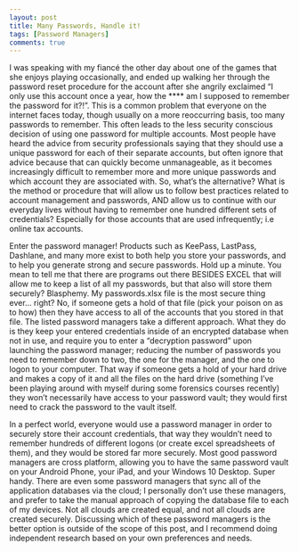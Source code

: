 ```yaml
---
layout: post
title: Many Passwords, Handle it!
tags: [Password Managers]
comments: true
---
```


 I was speaking with my fiancé  the other day about one of the games that she enjoys playing occasionally, and ended up walking her through the password reset procedure for the account after she angrily exclaimed “I only use this account once a year, how the **** am I supposed to remember the password for it?!”. This is a common problem that everyone on the internet faces today, though usually on a more reoccurring basis, too many passwords to remember. This often leads to the less security conscious decision of using one password for multiple accounts. Most people have heard the advice from security professionals saying that they should use a unique password for each of their separate accounts, but often ignore that advice because that can quickly become unmanageable, as it becomes increasingly difficult to remember more and more unique passwords and which account they are associated with. So, what’s the alternative? What is the method or procedure that will allow us to follow best practices related to account management and passwords, AND allow us to continue with our everyday lives without having to remember one hundred different sets of credentials? Especially for those accounts that are used infrequently; i.e online tax accounts.

Enter the password manager! Products such as KeePass, LastPass, Dashlane, and many more exist to both help you store your passwords, and to help you generate strong and secure passwords. Hold up a minute. You mean to tell me that there are programs out there BESIDES EXCEL that will allow me to keep a list of all my passwords, but that also will store them securely? Blasphemy. My passwords.xlsx file is the most secure thing ever… right? No, if someone gets a hold of that file (pick your poison on as to how) then they have access to all of the accounts that you stored in that file. The listed password managers take a different approach. What they do is they keep your entered credentials inside of an encrypted database when not in use, and require you to enter a “decryption password” upon launching the password manager; reducing the number of passwords you need to remember down to two, the one for the manager, and the one to logon to your computer. That way if someone gets a hold of your hard drive and makes a copy of it and all the files on the hard drive (something I’ve been playing around with myself during some forensics courses recently) they won’t necessarily have access to your password vault; they would first need to crack the password to the vault itself.

In a perfect world, everyone would use a password manager in order to securely store their account credentials, that way they wouldn’t need to remember hundreds of different logons (or create excel spreadsheets of them), and they would be stored far more securely. Most good password managers are cross platform, allowing you to have the same password vault on your Android Phone, your iPad, and your Windows 10 Desktop. Super handy. There are even some password managers that sync all of the application databases via the cloud; I personally don’t use these managers, and prefer to take the manual approach of copying the database file to each of my devices. Not all clouds are created equal, and not all clouds are created securely. Discussing which of these password managers is the better option is outside of the scope of this post, and I recommend doing independent research based on your own preferences and needs.
